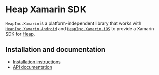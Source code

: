 # Heap Xamarin SDK

`HeapInc.Xamarin` is a platform-independent library that works with
[`HeapInc.Xamarin.Android`](https://www.nuget.org/packages/HeapInc.Xamarin.Android) and
[`HeapInc.Xamarin.iOS`](https://www.nuget.org/packages/HeapInc.Xamarin.iOS) to provide a Xamarin SDK for [Heap](https://heap.io).

## Installation and documentation

- [Installation instructions](https://developers.heap.io/docs/xamarin-quick-start)
- [API documentation](https://developers.heap.io/docs/xamarin-sdk-reference)
